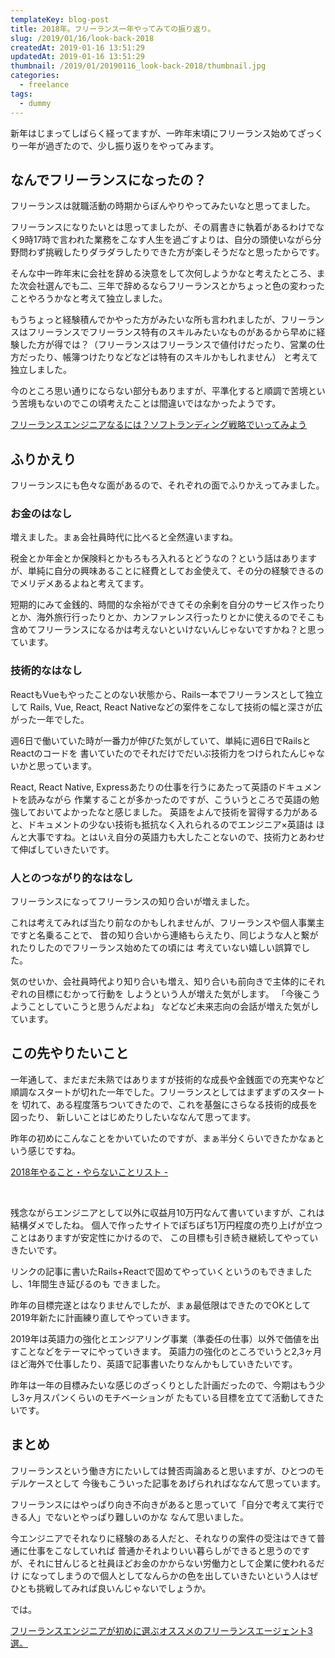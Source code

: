 ```yaml
---
templateKey: blog-post
title: 2018年。フリーランス一年やってみての振り返り。
slug: /2019/01/16/look-back-2018
createdAt: 2019-01-16 13:51:29
updatedAt: 2019-01-16 13:51:29
thumbnail: /2019/01/20190116_look-back-2018/thumbnail.jpg
categories:
  - freelance
tags:
  - dummy
---
```



新年はじまってしばらく経ってますが、一昨年末頃にフリーランス始めてざっくり一年が過ぎたので、少し振り返りをやってみます。

<div class="adsense"></div>

## なんでフリーランスになったの？

フリーランスは就職活動の時期からぼんやりやってみたいなと思ってました。

フリーランスになりたいとは思ってましたが、その肩書きに執着があるわけでなく9時17時で言われた業務をこなす人生を過ごすよりは、自分の頭使いながら分野問わず挑戦したりダラダラしたりできた方が楽しそうだなと思ったからです。

そんな中一昨年末に会社を辞める決意をして次何しようかなと考えたところ、また次会社選んでも二、三年で辞めるならフリーランスとかちょっと色の変わったことやろうかなと考えて独立しました。

もうちょっと経験積んでかやった方がみたいな所も言われましたが、フリーランスはフリーランスでフリーランス特有のスキルみたいなものがあるから早めに経験した方が得では？（フリーランスはフリーランスで値付けだったり、営業の仕方だったり、帳簿つけたりなどなどは特有のスキルかもしれません）
と考えて独立しました。

今のところ思い通りにならない部分もありますが、平準化すると順調で苦境という苦境もないのでこの頃考えたことは間違いではなかったようです。




<div class="related-post">
 <a href="https://ver-1-0.net/2018/11/26/how-to-be-enginner">フリーランスエンジニアなるには？ソフトランディング戦略でいってみよう</a>
</div>


## ふりかえり


フリーランスにも色々な面があるので、それぞれの面でふりかえってみました。

### お金のはなし

増えました。まぁ会社員時代に比べると全然違いますね。

税金とか年金とか保険料とかもろもろ入れるとどうなの？という話はありますが、単純に自分の興味あることに経費としてお金使えて、その分の経験できるのでメリデメあるよねと考えてます。

短期的にみて金銭的、時間的な余裕ができてその余剰を自分のサービス作ったりとか、海外旅行行ったりとか、カンファレンス行ったりとかに使えるのでそこも含めてフリーランスになるかは考えないといけないんじゃないですかね？と思っています。


### 技術的なはなし

ReactもVueもやったことのない状態から、Rails一本でフリーランスとして独立して
Rails, Vue, React, React Nativeなどの案件をこなして技術の幅と深さが広がった一年でした。

週6日で働いていた時が一番力が伸びた気がしていて、単純に週6日でRailsとReactのコードを
書いていたのでそれだけでだいぶ技術力をつけられたんじゃないかと思っています。

React, React Native, Expressあたりの仕事を行うにあたって英語のドキュメントを読みながら
作業することが多かったのですが、こういうところで英語の勉強しておいてよかったなと感じました。
英語をよんで技術を習得する力があると、ドキュメントの少ない技術も抵抗なく入れられるのでエンジニア×英語は
ほんと大事ですね。とはいえ自分の英語力も大したことないので、技術力とあわせて伸ばしていきたいです。

### 人とのつながり的なはなし

フリーランスになってフリーランスの知り合いが増えました。

これは考えてみれば当たり前なのかもしれませんが、フリーランスや個人事業主ですと名乗ることで、
昔の知り合いから連絡もらえたり、同じような人と繋がれたりしたのでフリーランス始めたての頃には
考えていない嬉しい誤算でした。

気のせいか、会社員時代より知り合いも増え、知り合いも前向きで主体的にそれぞれの目標にむかって行動を
しようという人が増えた気がします。
「今後こうようことしていこうと思うんだよね」
などなど未来志向の会話が増えた気がしています。


## この先やりたいこと

一年通して、まだまだ未熟ではありますが技術的な成長や金銭面での充実やなど
順調なスタートが切れた一年でした。フリーランスとしてはまずまずのスタートを
切れて、ある程度落ちついてきたので、これを基盤にさらなる技術的成長を図ったり、
新しいことはじめたりしたいななんて思ってます。

昨年の初めにこんなことをかいていたのですが、まぁ半分くらいできたかなぁという感じですね。

[2018年やること・やらないことリスト -](https://ver-1-0.net/2018/01/01/action-report-1225)

&nbsp;

残念ながらエンジニアとして以外に収益月10万円なんて書いていますが、これは結構ダメでしたね。
個人で作ったサイトでぽちぽち1万円程度の売り上げが立つことはありますが安定性にかけるので、
この目標も引き続き継続してやっていきたいです。

リンクの記事に書いたRails+Reactで固めてやっていくというのもできましたし、1年間生き延びるのも
できました。

昨年の目標完遂とはなりませんでしたが、まぁ最低限はできたのでOKとして2019年新たに計画練り直してやっていきます。

2019年は英語力の強化とエンジアリング事業（準委任の仕事）以外で価値を出すことなどをテーマにやっていきます。
英語力の強化のところでいうと2,3ヶ月ほど海外で仕事したり、英語で記事書いたりなんかもしていきたいです。

昨年は一年の目標みたいな感じのざっくりとした計画だったので、今期はもう少し3ヶ月スパンくらいのモチベーションが
たもている目標を立てて活動してきたいです。



## まとめ

フリーランスという働き方にたいしては賛否両論あると思いますが、ひとつのモデルケースとして
今後もこういった記事をあげられればななんて思っています。

フリーランスにはやっぱり向き不向きがあると思っていて「自分で考えて実行できる人」でないとやっぱり難しいのかな
なんて思いました。

今エンジニアでそれなりに経験のある人だと、それなりの案件の受注はできて普通に仕事をこなしていれば
普通かそれよりいい暮らしができると思うのですが、それに甘んじると社員ほどお金のかからない労働力として企業に使われるだけ
になってしまうので個人としてなんらかの色を出していきたいという人はぜひとも挑戦してみれば良いんじゃないでしょうか。

では。

<div class="related-post">
 <a href="https://ver-1-0.net/2018/12/03/freelance-agent-select" >フリーランスエンジニアが初めに選ぶオススメのフリーランスエージェント3選。</a>
</div>